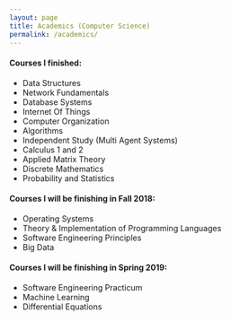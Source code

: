 ```yaml
---
layout: page
title: Academics (Computer Science)
permalink: /academics/
---
```


#### Courses I finished:

+ Data Structures
+ Network Fundamentals
+ Database Systems
+ Internet Of Things
+ Computer Organization
+ Algorithms
+ Independent Study (Multi Agent Systems)
+ Calculus 1 and 2
+ Applied Matrix Theory
+ Discrete Mathematics
+ Probability and Statistics

#### Courses I will be finishing in Fall 2018:

+ Operating Systems
+ Theory & Implementation of Programming Languages
+ Software Engineering Principles
+ Big Data

#### Courses I will be finishing in Spring 2019:

+ Software Engineering Practicum
+ Machine Learning
+ Differential Equations
